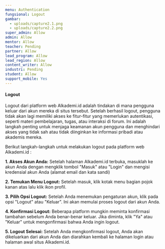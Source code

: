 ```yaml
---
menu: Authentication
fungsional: Logout
gambar:
  - uploads/capture2.1.png
  - uploads/capture2.2.png
super_admin: Allow
admin: Allow
mentor: Allow
teacher: Pending
partner: Allow
lead_program: Allow
lead_region: Allow
content_writer: Allow
industri: Pending
student: Allow
support_mobile: Yes
---
```

#### L﻿ogout

Logout dari platform web Alkademi.id adalah tindakan di mana pengguna keluar dari akun mereka di situs tersebut. Setelah berhasil logout, pengguna tidak akan lagi memiliki akses ke fitur-fitur yang memerlukan autentikasi, seperti materi pembelajaran, tugas, atau interaksi di forum. Ini adalah langkah penting untuk menjaga keamanan akun pengguna dan menghindari akses yang tidak sah atau tidak diinginkan ke informasi pribadi atau akademis mereka.

B﻿erikut langkah-langkah untuk melakukan logout pada platform web Alkademi.id :

**1. Akses Akun Anda:** Setelah halaman Alkademi.id terbuka, masuklah ke akun Anda dengan mengklik tombol "Masuk" atau "Login" dan mengisi kredensial akun Anda (alamat email dan kata sandi)

**2. Temukan Menu Logout:** Setelah masuk, klik kotak menu bagian pojok kanan atas lalu klik ikon profil.

**3. Pilih Opsi Logout:** Setelah Anda menemukan pengaturan akun, klik pada opsi "Logout" atau "Keluar". Ini akan memulai proses logout dari akun Anda.

**4. Konfirmasi Logout:** Beberapa platform mungkin meminta konfirmasi tambahan sebelum Anda benar-benar keluar. Jika diminta, klik "Ya" atau "Keluar" untuk mengonfirmasi bahwa Anda ingin logout.

**5. Logout Selesai:** Setelah Anda mengkonfirmasi logout, Anda akan dikeluarkan dari akun Anda dan diarahkan kembali ke halaman login atau halaman awal situs Alkademi.id.